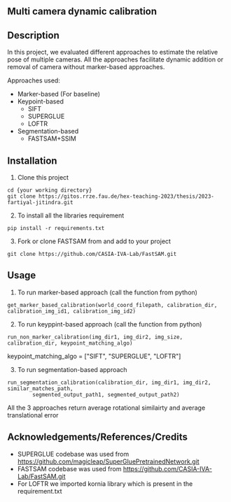 ## Multi camera dynamic calibration

## Description
In this project, we evaluated different approaches to estimate the relative pose of multiple cameras. All the approaches facilitate dynamic addition or removal of camera without marker-based approaches.

Approaches used:
- Marker-based (For baseline)
- Keypoint-based
  - SIFT
  - SUPERGLUE
  - LOFTR
- Segmentation-based
  - FASTSAM+SSIM


## Installation
1. Clone this project

```
cd {your working directory} 
git clone https://gitos.rrze.fau.de/hex-teaching-2023/thesis/2023-fartiyal-jitindra.git
```
2. To install  all the libraries requirement
```
pip install -r requirements.txt
```
3. Fork or clone FASTSAM from and add to your project

```
git clone https://github.com/CASIA-IVA-Lab/FastSAM.git
```



## Usage
1. To run marker-based approach (call the function from python)
```
get_marker_based_calibration(world_coord_filepath, calibration_dir, calibration_img_id1, calibration_img_id2)
```
2. To run keyppint-based approach (call the function from python)
```
run_non_marker_calibration(img_dir1, img_dir2, img_size, calibration_dir, keypoint_matching_algo)
```
keypoint_matching_algo = ["SIFT", "SUPERGLUE", "LOFTR"]

3. To run segmentation-based approach
```
run_segmentation_calibration(calibration_dir, img_dir1, img_dir2, similar_matches_path,
        segmented_output_path1, segmented_output_path2)
```
All the 3 approaches return average rotational similairty and average translational error

## Acknowledgements/References/Credits
- SUPERGLUE codebase was used from https://github.com/magicleap/SuperGluePretrainedNetwork.git
- FASTSAM codebase was used from https://github.com/CASIA-IVA-Lab/FastSAM.git
- For LOFTR we imported kornia library which is present in the requirement.txt